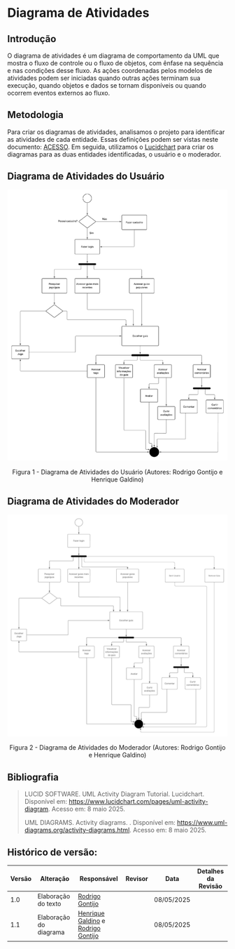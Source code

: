 # Diagrama de Atividades

## Introdução

O diagrama de atividades é um diagrama de comportamento da UML que mostra o fluxo de controle ou o fluxo de objetos, com ênfase na sequência e nas condições desse fluxo. As ações coordenadas pelos modelos de atividades podem ser iniciadas quando outras ações terminam sua execução, quando objetos e dados se tornam disponíveis ou quando ocorrem eventos externos ao fluxo.

## Metodologia

Para criar os diagramas de atividades, analisamos o projeto para identificar as atividades de cada entidade. Essas definições podem ser vistas neste documento: [ACESSO](https://docs.google.com/document/d/1FAuYqqCOM6dSgEaRmESRIExmBsOCEnG8qxCVmocoBr8/). Em seguida, utilizamos o [Lucidchart](https://www.lucidchart.com/pages) para criar os diagramas para as duas entidades identificadas, o usuário e o moderador.

## Diagrama de Atividades do Usuário

![](../Imagens/Diagrama_Atividades_Usuario.jpeg)


<center>
Figura 1 - Diagrama de Atividades do Usuário (Autores: Rodrigo Gontijo e Henrique Galdino)
</center>

## Diagrama de Atividades do Moderador

![](../Imagens/Diagrama_Atividades_Moderador.jpeg)

<center>
Figura 2 - Diagrama de Atividades do Moderador (Autores: Rodrigo Gontijo e Henrique Galdino)
</center>


## Bibliografia 

> LUCID SOFTWARE. UML Activity Diagram Tutorial. Lucidchart. Disponível em: https://www.lucidchart.com/pages/uml-activity-diagram. Acesso em: 8 maio 2025.
> 
> UML DIAGRAMS. Activity diagrams. . Disponível em: https://www.uml-diagrams.org/activity-diagrams.html. Acesso em: 8 maio 2025.
 
## Histórico de versão:

| Versão | Alteração                  | Responsável     | Revisor | Data       | Detalhes da Revisão |
| -      | -                          | -               | -       | -          | -                   |
| 1.0    | Elaboração do texto | [Rodrigo Gontijo](https://github.com/rodrigogontijoo) | | 08/05/2025 | |
| 1.1    | Elaboração do diagrama | [Henrique Galdino](https://github.com/hgaldino05) e [Rodrigo Gontijo](https://github.com/rodrigogontijoo) | | 08/05/2025 | |


